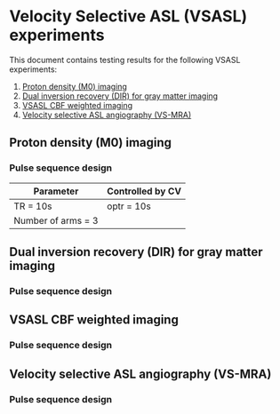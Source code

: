 # Velocity Selective ASL (VSASL) experiments
This document contains testing results for the following VSASL experiments:
1. [Proton density (M0) imaging](#proton-density-m0-imaging)
2. [Dual inversion recovery (DIR) for gray matter imaging](#dual-inversion-recovery-dir-for-gray-matter-imaging)
3. [VSASL CBF weighted imaging](#vsasl-cbf-weighted-imaging)
4. [Velocity selective ASL angiography (VS-MRA)](#velocity-selective-asl-angiography-vs-mra)

## Proton density (M0) imaging

### Pulse sequence design

| Parameter | Controlled by CV |
| --- | --- |
| TR = 10s | optr = 10s |
| Number of arms = 3 | 

## Dual inversion recovery (DIR) for gray matter imaging

### Pulse sequence design

## VSASL CBF weighted imaging

### Pulse sequence design

## Velocity selective ASL angiography (VS-MRA)

### Pulse sequence design
